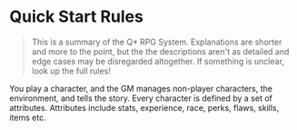# Quick Start Rules

> This is a summary of the Q* RPG System. Explanations are shorter and more to
> the point, but the the descriptions aren't as detailed and edge cases may be
> disregarded altogether. If something is unclear, look up the full rules!

You play a character, and the GM manages non-player characters, the environment,
and tells the story. Every character is defined by a set of attributes.
Attributes include stats, experience, race, perks, flaws, skills, items etc.
